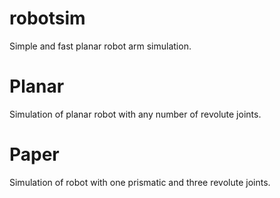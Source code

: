 # robotsim

Simple and fast planar robot arm simulation.

# Planar

Simulation of planar robot with any number of revolute joints.

# Paper

Simulation of robot with one prismatic and three revolute joints.
